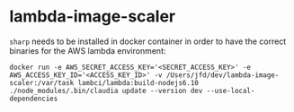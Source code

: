# lambda-image-scaler

`sharp` needs to be installed in docker container in order to have the correct binaries for the AWS lambda environment:

```
docker run -e AWS_SECRET_ACCESS_KEY='<SECRET_ACCESS_KEY>' -e AWS_ACCESS_KEY_ID='<ACCESS_KEY_ID>' -v /Users/jfd/dev/lambda-image-scaler:/var/task lambci/lambda:build-nodejs6.10 ./node_modules/.bin/claudia update --version dev --use-local-dependencies
```
